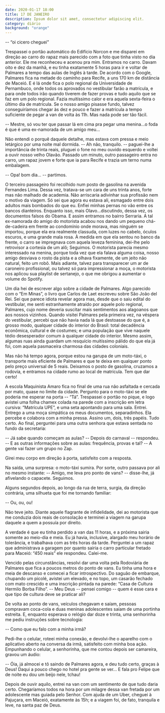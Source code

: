 ```yaml
---
date: 2020-01-17 18:00
title: 17 DE JANEIRO 
description: Ipsum dolor sit amet, consectetur adipiscing elit. 
category: diário
background: "orange"
---
```



  -- “oi cicero cheguei” 

Trespassei o portão automático do Edifício Norcon e me disparei em direção ao carro do rapaz mais parecido com a foto que tinha visto no dia anterior. Ele me reconheceu e acenou pra mim. Entramos no carro. Davam oito e dez da manhã, e eu tinha exatamente 5 horas para ir e voltar de Palmares a tempo das aulas de Inglês à tarde. De acordo com o Google, Palmares fica na metade do caminho para Recife, a uns 170 km de distância de Maceió. E é lá onde fica o polo regional da Universidade de Pernambuco, onde todos os aprovados no vestibular farão a matrícula, e para onde todos irão quando tiverem de fazer provas e tudo aquilo que se faz em um polo regional. Fazia muitíssimo calor e era aquela sexta-feira o último dia de matrícula. Se o nosso amigo pisasse fundo, talvez conseguiríamos chegar às dez e pouco e fazer a matrícula a tempo suficiente de pegar a van de volta às 11h. Mas nada pode ser tão fácil. 

-- Mestre, só vou ter que passar lá em cima pra pegar uma menina...o foda é que é uma ex-namorada de um amigo meu...

Não entendi o porquê daquele detalhe, mas estava com pressa e meio letárgico por uma noite mal dormida. -- Ah não, tranquilo. -- paguei-lhe a importância de trinta reais, pluguei o fone no meu ouvido esquerdo e voltei a ouvir nosso velho Olavão. Passado um minuto, outro passageiro entra no carro, um rapaz jovem e forte que ia para Recife e trazia um terno numa embalagem. 

-- Opa! bom dia… -- partimos.

O terceiro passageiro foi recolhido num posto de gasolina na avenida Fernandes Lima. Dessa vez, tratava-se um cara de uns trinta anos, forte mas não malhado de academia. Não arriscaria adivinhar sua profissão nem o motivo da viagem. Só sei que agora eu estava ali, esmagado entre dois adultos mais bombados do que eu. Enfiei minhas pernas no vão entre os bancos dianteiros. Enquanto isso, mais Olavo...discutindo, dessa vez, os documentos falsos do Obama. E assim entramos no bairro Serraria. 
A tal ex-namorada do amigo do motorista acabou nos dando um pequeno chá-de-cadeira em frente ao condomínio onde morava, mas ninguém se importou, porque ela era realmente classuda, com luzes no cabelo, óculos escuros, e uma grande mala rosa. À medida em que ela sentou no banco da frente, o carro se impregnava com aquela leveza feminina, dei-lhe pelo retrovisor a cortesia de um alô; Seguimos. O motorista parecia mesmo interessado na menina, porque toda vez que ela falava alguma coisa, nosso amigo desviava o rosto da pista e a olhava fixamente, de um jeito não natural, feito um robô. 
Mais adiante, talvez para transparecer um ar de caroneiro profissional, ou talvez só para impressionar a moça, o motorista nos aplicou sua playlist de sertanejo, o que me obrigou a aumentar o volume do Spotify.

Um dia hei de escrever algo sobre a cidade de Palmares. Algo parecido com o “Em Minas”, o livro que Carlos de Laet escreveu sobre São João del Rei. Sei que parece idiota revelar agora mas, desde que o saiu edital do vestibular, me senti estranhamente atraído por aquele polo regional, Palmares, cujo nome deveria suscitar mais sentimentos aos alagoanos que aos nossos vizinhos. Quando visitei Palmares pela primeira vez, na véspera do vestibular, percebi que não havia nada lá que destoasse do que é, a grosso modo, qualquer cidade do interior do Brasil: total decadência econômica, cultural e de costumes; e uma população que vive naquele tédio desesperador comum à qualquer cidade do interior. Mesmo assim, algumas ruas ainda guardam um resquício muitíssimo pálido do que ela já foi, com aquela pasmaceira charmosa das cidades coloniais. 

Mas não há tempo agora, porque estou na garupa de um moto-táxi, o transporte mais eficiente de Palmares e que te deixa em qualquer ponto pelo preço universal de 5 reais. Deixamos o posto de gasolina, cruzamos a rodovia, e entramos na cidade rumo ao local de matrícula. Tem que dar certo!

A escola Maquinista Amaro fica no final de uma rua não asfaltada e cercada por mato, quase no limite da cidade. Pergunto para o moto-táxi se ele poderia me esperar na porta -- “Tá”. Trespassei o portão no pique, e logo avistei uma folha chamex colada na parede com a inscrição em letra cursiva: “Matrícula UPE”, e uma seta apontando para uma sala. Entrei. Entrego a uma moça simpática os meus documentos, separadinhos. Ela percebe e colabora com a minha pressa. Assino um, dois, três papéis. Tudo certo. Ao final, perguntei para uma outra senhora que estava sentada no fundo da secretaria:

-- Já sabe quando começam as aulas?
-- Depois do carnaval -- respondeu.
-- E as outras informações sobre as aulas: frequência, provas e tal?
-- A gente vai fazer um grupo no Zap.

Girei meu corpo em direção à porta, satisfeito com a resposta. 

Na saída, uma surpresa: o moto-táxi sumira. Por sorte, outro passava por ali no mesmo instante:
-- Amigo, me leva pro ponto de vans? -- disse-lhe, já afivelando o capacete. Seguimos. 

Alguns segundos depois, ao longo da rua de terra, surgia, da direção contrária, uma silhueta que foi me tornando familiar:

-- Ou, ou, ou!

Não teve jeito. Diante aquele flagrante de infidelidade, dei ao motorista que me conduzia dois reais de consolação e terminei a viagem na garupa daquele a quem a possuía por direito.

A verdade é que eu tinha perdido a van das 11 horas, e a próxima sairia somente ao meio-dia e meia. Eu já havia, inclusive, alargado meu horário de tolerância, e trabalhava com as três horas da tarde. Perguntei a um rapaz que administrava a garagem por quanto sairia o carro particular fretado para Maceió: “450 reais” ele respondeu. Calei-me.

Vencido pelas circunstâncias, resolvi dar uma volta pela Rodoviária de Palmares que fica a poucos metros do ponto de vans. Eu tinha uma hora e meia de descanso e comecei a ficar introspectivo. Do saguão de embarque, chupando um picolé, avistei um elevado, e no topo, um casarão fechado com mato crescido e uma inscrição pintada na parede: “Casa de Cultura Hermilo Borba Filho”. -- Meu Deus -- pensei comigo -- quem é esse cara e que tipo de cultura deve se praticar ali? 

De volta ao ponto de vans, veículos chegavam e saíam, pessoas compravam coca-cola e duas meninas adolescentes saíam de uma portinha estreita. E, enquanto esperava o relógio dar doze e trinta, uma senhorinha me pediu instruções sobre tecnologia:

-- Como que eu falo com a minha irmã?

Pedi-lhe o celular, roteei minha conexão, e devolvi-lhe o aparelho com o aplicativo aberto na conversa da irmã, satisfeito com minha boa ação. Empunhando o celular, a senhorinha, que me contou depois ser camareira, gravou um áudio:

-- Óia, já almocei e tô saindo de Palmares agora, e deu tudo certo, graças à Deus! Daqui a pouco chego no hotel pra gente se ver… E fala pro Felipe que de noite eu dou um beijo nele, tchau! 

Depois de ouvir aquilo, entrei na van com um sentimento de que tudo daria certo. Chegaríamos todos na hora por um milagre dessa van fretada por um adolescente mas guiada pelo Senhor. Com ajuda de um Uber, cheguei à Pajuçara, em Maceió, exatamente às 15h; e a viagem foi, de fato, tranquila e leve, na santa paz de Deus.

